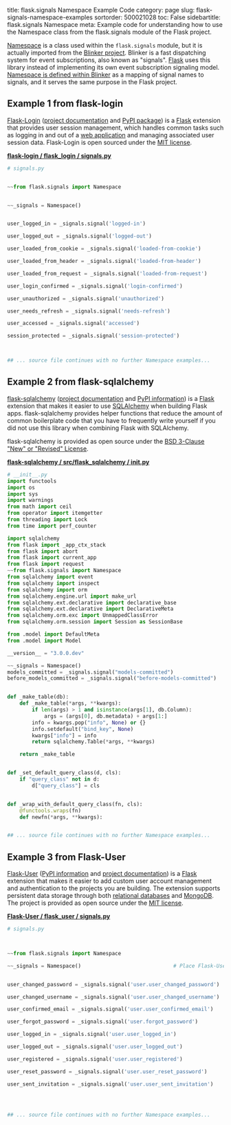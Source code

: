 title: flask.signals Namespace Example Code
category: page
slug: flask-signals-namespace-examples
sortorder: 500021028
toc: False
sidebartitle: flask.signals Namespace
meta: Example code for understanding how to use the Namespace class from the flask.signals module of the Flask project.


[Namespace](https://github.com/pallets/flask/blob/master/src/flask/signals.py)
is a class used within the `flask.signals` module, but it is
actually imported from the
[Blinker project](https://github.com/jek/blinker). Blinker
is a fast dispatching system for event subscriptions, also known as
"signals". [Flask](/flask.html) uses this library instead of
implementing its own event subscription signaling model.
[Namespace is defined within Blinker](https://github.com/jek/blinker/blob/master/blinker/base.py)
as a mapping of signal names to signals, and it serves the
same purpose in the Flask project.


## Example 1 from flask-login
[Flask-Login](https://github.com/maxcountryman/flask-login)
([project documentation](https://flask-login.readthedocs.io/en/latest/)
and [PyPI package](https://pypi.org/project/Flask-Login/))
is a [Flask](/flask.html) extension that provides user session
management, which handles common tasks such as logging in
and out of a [web application](/web-development.html) and
managing associated user session data. Flask-Login is
open sourced under the
[MIT license](https://github.com/maxcountryman/flask-login/blob/master/LICENSE).

[**flask-login / flask_login / signals.py**](https://github.com/maxcountryman/flask-login/blob/master/flask_login/./signals.py)

```python
# signals.py


~~from flask.signals import Namespace


~~_signals = Namespace()


user_logged_in = _signals.signal('logged-in')

user_logged_out = _signals.signal('logged-out')

user_loaded_from_cookie = _signals.signal('loaded-from-cookie')

user_loaded_from_header = _signals.signal('loaded-from-header')

user_loaded_from_request = _signals.signal('loaded-from-request')

user_login_confirmed = _signals.signal('login-confirmed')

user_unauthorized = _signals.signal('unauthorized')

user_needs_refresh = _signals.signal('needs-refresh')

user_accessed = _signals.signal('accessed')

session_protected = _signals.signal('session-protected')



## ... source file continues with no further Namespace examples...

```


## Example 2 from flask-sqlalchemy
[flask-sqlalchemy](https://github.com/pallets/flask-sqlalchemy)
([project documentation](https://flask-sqlalchemy.palletsprojects.com/en/2.x/)
and
[PyPI information](https://pypi.org/project/Flask-SQLAlchemy/)) is a
[Flask](/flask.html) extension that makes it easier to use
[SQLAlchemy](/sqlalchemy.html) when building Flask apps. flask-sqlalchemy
provides helper functions that reduce the amount of common boilerplate
code that you have to frequently write yourself if you did not use this
library when combining Flask with SQLAlchemy.

flask-sqlalchemy is provided as open source under the
[BSD 3-Clause "New" or "Revised" License](https://github.com/pallets/flask-sqlalchemy/blob/master/LICENSE.rst).

[**flask-sqlalchemy / src/flask_sqlalchemy / __init__.py**](https://github.com/pallets/flask-sqlalchemy/blob/master/src/flask_sqlalchemy/./__init__.py)

```python
# __init__.py
import functools
import os
import sys
import warnings
from math import ceil
from operator import itemgetter
from threading import Lock
from time import perf_counter

import sqlalchemy
from flask import _app_ctx_stack
from flask import abort
from flask import current_app
from flask import request
~~from flask.signals import Namespace
from sqlalchemy import event
from sqlalchemy import inspect
from sqlalchemy import orm
from sqlalchemy.engine.url import make_url
from sqlalchemy.ext.declarative import declarative_base
from sqlalchemy.ext.declarative import DeclarativeMeta
from sqlalchemy.orm.exc import UnmappedClassError
from sqlalchemy.orm.session import Session as SessionBase

from .model import DefaultMeta
from .model import Model

__version__ = "3.0.0.dev"

~~_signals = Namespace()
models_committed = _signals.signal("models-committed")
before_models_committed = _signals.signal("before-models-committed")


def _make_table(db):
    def _make_table(*args, **kwargs):
        if len(args) > 1 and isinstance(args[1], db.Column):
            args = (args[0], db.metadata) + args[1:]
        info = kwargs.pop("info", None) or {}
        info.setdefault("bind_key", None)
        kwargs["info"] = info
        return sqlalchemy.Table(*args, **kwargs)

    return _make_table


def _set_default_query_class(d, cls):
    if "query_class" not in d:
        d["query_class"] = cls


def _wrap_with_default_query_class(fn, cls):
    @functools.wraps(fn)
    def newfn(*args, **kwargs):


## ... source file continues with no further Namespace examples...

```


## Example 3 from Flask-User
[Flask-User](https://github.com/lingthio/Flask-User)
([PyPI information](https://pypi.org/project/Flask-User/)
and
[project documentation](https://flask-user.readthedocs.io/en/latest/))
is a [Flask](/flask.html) extension that makes it easier to add
custom user account management and authentication to the projects
you are building. The extension supports persistent data storage
through both [relational databases](/databases.html) and
[MongoDB](/mongodb.html). The project is provided as open source under
the [MIT license](https://github.com/lingthio/Flask-User/blob/master/LICENSE.txt).

[**Flask-User / flask_user / signals.py**](https://github.com/lingthio/Flask-User/blob/master/flask_user/./signals.py)

```python
# signals.py



~~from flask.signals import Namespace

~~_signals = Namespace()                              # Place Flask-User signals in our own namespace


user_changed_password = _signals.signal('user.user_changed_password')

user_changed_username = _signals.signal('user.user_changed_username')

user_confirmed_email = _signals.signal('user.user_confirmed_email')

user_forgot_password = _signals.signal('user.forgot_password')

user_logged_in = _signals.signal('user.user_logged_in')

user_logged_out = _signals.signal('user.user_logged_out')

user_registered = _signals.signal('user.user_registered')

user_reset_password = _signals.signal('user.user_reset_password')

user_sent_invitation = _signals.signal('user.user_sent_invitation')




## ... source file continues with no further Namespace examples...

```

